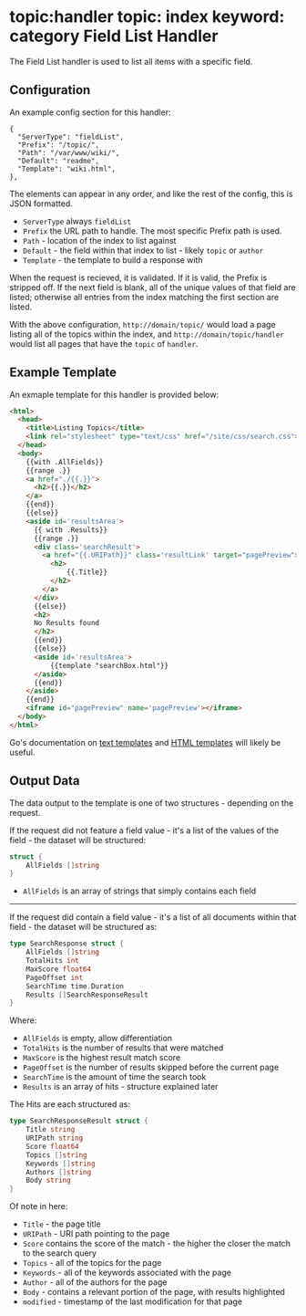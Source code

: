 topic:handler
topic: index
keyword: category
Field List Handler
================
The Field List handler is used to list all items with a specific field.

Configuration
-------------
An example config section for this handler:

```nohighlight
{
  "ServerType": "fieldList",
  "Prefix": "/topic/",
  "Path": "/var/www/wiki/",
  "Default": "readme",
  "Template": "wiki.html",
},
```

The elements can appear in any order, and like the rest of the config, this is JSON formatted.

* `ServerType` always `fieldList`
* `Prefix` the URL path to handle. The most specific Prefix path is used.
* `Path` - location of the index to list against
* `Default` - the field within that index to list - likely `topic` or `author`
* `Template` - the template to build a response with

When the request is recieved, it is validated. If it is valid, the Prefix is stripped off. If the next field is blank, all of the unique values of that field are listed; otherwise all entries from the index matching the first section are listed.

With the above configuration, `http://domain/topic/` would load a page listing all of the topics within the index, and `http://domain/topic/handler` would list all pages that have the `topic` of `handler`.

Example Template
----------------
An exmaple template for this handler is provided below:

```html
<html>
  <head>
    <title>Listing Topics</title>
    <link rel="stylesheet" type="text/css" href="/site/css/search.css">
  </head>
  <body>
    {{with .AllFields}}
    {{range .}}
    <a href="./{{.}}">
      <h2>{{.}}</h2>
    </a>
    {{end}}
    {{else}}
    <aside id='resultsArea'>
      {{ with .Results}}
      {{range .}}
      <div class='searchResult'>
        <a href="{{.URIPath}}" class='resultLink' target="pagePreview">
          <h2>
	          {{.Title}}
          </h2>
        </a>
      </div>
      {{else}}
      <h2>
      No Results found
      </h2>
      {{end}}
      {{else}}
      <aside id='resultsArea'>
          {{template "searchBox.html"}}
      </aside>
      {{end}}
    </aside>
    {{end}}
    <iframe id="pagePreview" name='pagePreview'></iframe>
  </body>
</html>
```

Go's documentation on [text templates](http://golang.org/pkg/text/template/) and [HTML templates](http://golang.org/pkg/html/template/) will likely be useful.

Output Data
-----------

The data output to the template is one of two structures - depending on the request.

If the request did not feature a field value - it's a list of the values of the field - the dataset will be structured:

```go
struct {
	AllFields []string
}
```

* `AllFields` is an array of strings that simply contains each field

- - - - - - - - - - - - -

If the request did contain a field value - it's a list of all documents within that field - the dataset will be structured as:

```go
type SearchResponse struct {
	AllFields []string
	TotalHits int
	MaxScore float64
	PageOffset int
	SearchTime time.Duration
	Results []SearchResponseResult
}
```

Where:

* `AllFields` is empty, allow differentiation
* `TotalHits` is the number of results that were matched
* `MaxScore` is the highest result match score
* `PageOffset` is the number of results skipped before the current page
* `SearchTime` is the amount of time the search took
* `Results` is an array of hits - structure explained later

The Hits are each structured as:

```go
type SearchResponseResult struct {
	Title string
	URIPath string
	Score float64
	Topics []string
	Keywords []string
	Authors []string
	Body string
}
```

Of note in here:

* `Title` - the page title
* `URIPath` - URI path pointing to the page
* `Score` contains the score of the match - the higher the closer the match to the search query
* `Topics` - all of the topics for the page
* `Keywords` - all of the keywords associated with the page
* `Author` - all of the authors for the page
* `Body` - contains a relevant portion of the page, with results highlighted
* `modified` - timestamp of the last modification for that page
